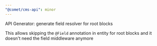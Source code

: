 ```yaml
---
"@comet/cms-api": minor
---
```


API Generator: generate field resolver for root blocks

This allows skipping the `@Field` annotation in entity for root blocks
and it doesn't need the field middleware anymore
